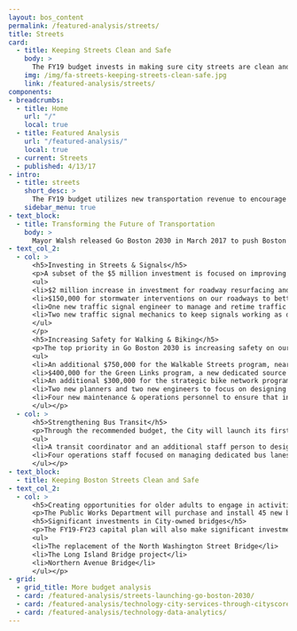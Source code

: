 ```yaml
---
layout: bos_content
permalink: /featured-analysis/streets/
title: Streets
card:
  - title: Keeping Streets Clean and Safe
    body: >
      The FY19 budget invests in making sure city streets are clean and safe.
    img: /img/fa-streets-keeping-streets-clean-safe.jpg
    link: /featured-analysis/streets/
components:
- breadcrumbs:
  - title: Home
    url: "/"
    local: true
  - title: Featured Analysis
    url: "/featured-analysis/"
    local: true
  - current: Streets
  - published: 4/13/17
- intro:
  - title: streets
    short_desc: >
      The FY19 budget utilizes new transportation revenue to encourage better traffic management and allow the City to dramatically accelerate implementation of Go Boston 2030 projects.
    sidebar_menu: true
- text_block:
  - title: Transforming the Future of Transportation
    body: >
      Mayor Walsh released Go Boston 2030 in March 2017 to push Boston for streets and sidewalks that are safer, travel that is more    reliable and predictable, and quality transportation choices that improve access and interconnect our neighborhoods for all modes of travel. Driven by these core goals of safety, reliability, equity and access, Mayor Walsh’s FY19 operating and FY19-FY23 capital budget dedicates transformational funding for transportation projects. By increasing certain parking fines in FY19, the City will produce positive results by changing driver behavior and reducing congestion in high traffic areas, as well as allow the City to make $5 million in signature investments in transportation projects.
- text_col_2:
  - col: >
      <h5>Investing in Streets & Signals</h5>
      <p>A subset of the $5 million investment is focused on improving the basics of the City's 800 miles of streets, 1,600 miles of sidewalks, and over 800 traffic signals, including:
      <ul>
      <li>$2 million increase in investment for roadway resurfacing and sidewalk repairs.</li>
      <li>$150,000 for stormwater interventions on our roadways to better manage high precipitation events.</li>
      <li>One new traffic signal engineer to manage and retime traffic signals to increase safety, and reduce traffic congestion and related vehicle emissions.<li>
      <li>Two new traffic signal mechanics to keep signals working as designed.</li>
      </ul>   
      </p>
      <h5>Increasing Safety for Walking & Biking</h5>
      <p>The top priority in Go Boston 2030 is increasing safety on our streets. As part of this recommended budget, the City proposes a series of investments to accelerate our ability to deliver on that priority, including:
      <ul>
      <li>An additional $750,000 for the Walkable Streets program, nearly doubling the City's investment in building out a better pedestrian network.</li>
      <li>$400,000 for the Green Links program, a new dedicated source of funding for filling missing bike and pedestrian connections to parks and paths.</li>
      <li>An additional $300,000 for the strategic bike network program, raising the annual investment to $1.2 million for building out high quality bike infrastructure in Boston.</li>
      <li>Two new planners and two new engineers to focus on designing and implementing key Vision Zero programs.</li>
      <li>Four new maintenance & operations personnel to ensure that infrastructure added to improve street safety are kept in a state of good repair.</li>
      </ul></p>
  - col: >
      <h5>Strengthening Bus Transit</h5>
      <p>Through the recommended budget, the City will launch its first "Transit Team", designated to work with the MBTA to improve public transit, with a particular focus on bus service, which services 350,000 trips each day. The transit team is expected to include:
      <ul>
      <li>A transit coordinator and an additional staff person to design bus lanes and implement transit signal improvements.</li>
      <li>Four operations staff focused on managing dedicated bus lanes in the City of Boston.</li>
      </ul></p>
- text_block:
  - title: Keeping Boston Streets Clean and Safe
- text_col_2:
  - col: >
      <h5>Creating opportunities for older adults to engage in activities throughout the community</h5>
      <p>The Public Works Department will purchase and install 45 new benches in neighborhoods around the city. Benches not only improve the practical walkability of a neighborhood, they provide a public amenity that enhances local streetscapes and enables people to come together.</p>
      <h5>Significant investments in City-owned bridges</h5>
      <p>The FY19-FY23 capital plan will also make significant investments in City-owned bridges. These vital connections allow people and commerce to move about the city, and replacing or upgrading keeps Boston moving. Bridge Projects in FY19 include: 
      <ul>
      <li>The replacement of the North Washington Street Bridge</li>
      <li>The Long Island Bridge project</li>
      <li>Northern Avenue Bridge</li>
      </ul></p>      
- grid: 
  - grid_title: More budget analysis
  - card: /featured-analysis/streets-launching-go-boston-2030/
  - card: /featured-analysis/technology-city-services-through-cityscore/
  - card: /featured-analysis/technology-data-analytics/
---
```

